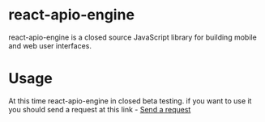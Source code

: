 # react-apio-engine

react-apio-engine is a closed source JavaScript library for building mobile and web user interfaces.

# Usage

At this time react-apio-engine in closed beta testing. if you want to use it you should send a request at this link - 
[Send a request](https://itkitchen.su)
